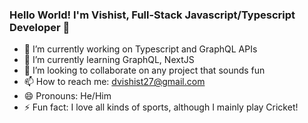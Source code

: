 ### Hello World! I'm Vishist, Full-Stack Javascript/Typescript Developer 👋

- 🔭 I’m currently working on Typescript and GraphQL APIs
- 🌱 I’m currently learning GraphQL, NextJS
- 👯 I’m looking to collaborate on any project that sounds fun
- 📫 How to reach me: dvishist27@gmail.com
- 😄 Pronouns: He/Him
- ⚡ Fun fact: I love all kinds of sports, although I mainly play Cricket!

